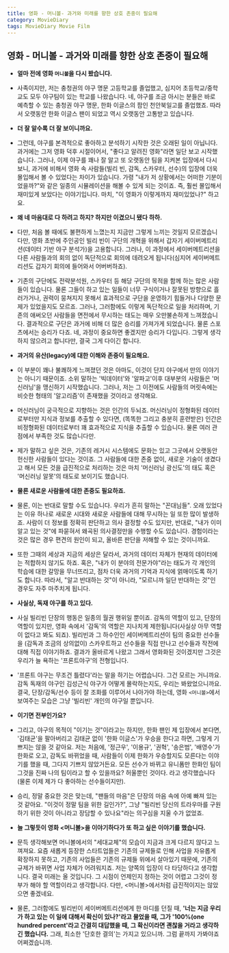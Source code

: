 ```yaml
---
title: 영화 - 머니볼- 과거와 미래를 향한 상호 존중이 필요해
category: MovieDiary
tags: MovieDiary Movie Film
---
```


## 영화 - 머니볼 - 과거와 미래를 향한 상호 존중이 필요해

- **얼마 전에 영화 `머니볼`을 다시 봤습니다.**
- 사족이지만, 저는 충청권의 야구 명문 고등학교를 졸업했고, 심지어 초등학교/중학교도 모두 야구팀이 있는 학교를 나왔습니다. 네, 야구를 조금 아시는 분들은 바로 예측할 수 있는 충청권 야구 명문, 한화 이글스의 팜인 천안북일고를 졸업했죠. 따라서 오랫동안 한화 이글스 팬이 되었고 역시 오랫동안 고통받고 있습니다. 

- **더 잘 알수록 더 잘 보이니까요.**
- 그런데, 야구를 본격적으로 좋아하고 분석하기 시작한 것은 오래된 일이 아닙니다. 과거에는 그저 영화 덕후 시절이어서, "좋다고 알려진 영화"라면 일단 보고 시작했습니다. 그러나, 이제 야구를 꽤나 잘 알고 또 오랫동안 팀을 지켜본 입장에서 다시 보니, 과거에 비해서 영화 속 사람들(빌리 빈, 감독, 스카우터, 선수)의 입장에 더욱 몰입해서 볼 수 있었다는 차이가 있습니다. 가령 "내가 저 상황에서는 어떠한 기분이었을까?"와 같은 일종의 시뮬레이션을 해볼 수 있게 되는 것이죠. 즉, 훨씬 몰입해서 재미있게 보았다는 이야기입니다. 마치, "이 영화가 이렇게까지 재미있었나?" 하고요. 

- **왜 네 마음대로 다 하려고 하지? 하지만 이겼으니 됐다 하하.**
- 다만, 처음 볼 때에도 불편하게 느꼈는지 지금만 그렇게 느끼는 것일지 모르겠습니다만, 영화 초반에 주인공인 빌리 빈이 구단의 개혁을 위해서 갑자기 세이버메트리션(데이터 기반 야구 분석가)을 고용합니다. 그러나, 이 과정에서 세이버메트리션을 다른 사람들과의 회의 없이 독단적으로 회의에 데려오게 됩니다(심지어 세이버메트리션도 갑자기 회의에 들어와서 어버버하죠). 
- 기존의 구단에도 전략분석원, 스카우터 등 해당 구단의 목적을 함께 하는 많은 사람들이 있습니다. 물론 그들이 하고 있는 일들이 너무 구식이거나 잘못된 방향으로 흘러가거나, 권력이 뭉쳐지지 못해서 효과적으로 구단을 운영하기 힘들거나 다양한 문제가 있었을지도 모르죠. 그러나, 그러함에도 이렇게 독단적으로 일을 처리하며, 기존의 애써오던 사람들을 면전에서 무시하는 태도는 매우 오만불손하게 느껴졌습니다. 결과적으로 구단은 과거에 비해 더 많은 승리를 가져가게 되었습니다. 물론 스포츠에서는 승리가 다죠. 네, 과정이 중요하면 좋겠지만 승리가 다입니다. 그렇게 생각하지 않으려고 합니다만, 결국 그게 다이긴 합니다.

- **과거의 유산(legacy)에 대한 이해와 존중이 필요해요.** 
- 이 부분이 꽤나 불쾌하게 느껴졌던 것은 아마도, 이것이 단지 야구에서 만의 이야기는 아니기 때문이죠. 소위 말하는 '빅데이터'와 '알파고'이후 대부분의 사람들은 '머신러닝'을 맹신하기 시작했습니다. 그러나, 저는 그 이전에도 사람들의 머릿속에는 비슷한 형태의 '알고리즘'이 존재했을 것이라고 생각해요. 
- 머신러닝이 궁극적으로 지향하는 것은 인간의 두뇌죠. 머신러닝이 정형화된 데이터로부터만 지식과 정보를 추출할 수 있다면, (똑똑한 그리고 충분히 훈련받은) 인간은 비정형화된 데이터로부터 꽤 효과적으로 지식을 추출할 수 있습니다. 물론 여러 관점에서 부족한 것도 많습니다만. 
- 제가 말하고 싶은 것은, 기존의 레거시 시스템에도 문화는 있고 그곳에서 오랫동안 헌신한 사람들이 있다는 것이죠. 그 사람들에 대한 존중 없이, 새로운 기술이 생겼다고 해서 모든 것을 급진적으로 처리하는 것은 마치 '머신러닝 광신도'의 태도 혹은 '머신러닝 알못'의 태도로 보이기도 했습니다. 

- **물론 새로운 사람들에 대한 존중도 필요하죠.** 
- 물론, 이는 반대로 말할 수도 있습니다. 우리가 흔히 말하는 "꼰대님들". 오래 있었다는 이유 하나로 새로운 시대와 새로운 사람들에 대해 무시하는 일 또한 많이 발생하죠. 사람이 더 정보를 정확히 판단하고 의사 결정할 수도 있지만, 반대로, "내가 이미 알고 있는 것"에 파묻혀서 왜곡된 의사결정만을 수행할 수도 있습니다. 경험이라는 것은 많은 경우 편견의 원인이 되고, 올바른 판단을 저해할 수 있는 것이니까요. 
- 또한 그때의 세상과 지금의 세상은 달라서, 과거의 데이터 자체가 현재의 데이터에는 적합하지 않기도 하죠. 혹은, "내가 이 분야의 전문가야"라는 태도가 각 개인의 학습에 대한 갈망을 무너뜨리고, 점차 더욱 과거의 기억과 지식에 얽매이도록 하기도 합니다. 따라서, "알고 반대하는 것"이 아니라, "모르니까 일단 반대하는 것"인 경우도 자주 마주치게 됩니다.

- **사실상, 독재 야구를 하고 있다.** 
- 사실 빌리빈 단장의 행동은 일종의 월권 행위일 뿐이죠. 감독의 역할이 있고, 단장의 역할이 있지만, 영화 속에서 '감독'의 역할은 지나치게 제한됩니다(사실상 아무 역할이 없다고 봐도 되죠). 빌리빈과 그 하수인인 세이버메트리션이 팀의 중요한 선수들을 (감독과 조금의 상의없이) 스카우트하고 선수들을 직접 만나고 선수들과 작전에 대해 직접 이야기하죠. 결과가 올바르게 나왔고 그래서 영화화된 것이겠지만 그것은 우리가 늘 욕하는 '프론트야구'의 전형입니다. 
- '프론트 야구는 무조건 틀렸다'라는 말을 하기는 어렵습니다. 그건 모르는 거니까요. 감독 독재의 야구인 김성근식 야구가 어떻게 몰락하는지도, 우리는 봐왔었으니까요. 결국, 단장/감독/선수 등이 잘 조화를 이루어서 나아가야 하는데, 영화 `<머니볼>`에서 보여주는 모습은 그냥 '빌리빈' 개인의 야구일 뿐입니다.

- **이기면 전부인가요?**
- 그리고, 야구의 목적이 "이기는 것"이라고는 하지만, 한화 팬인 제 입장에서 본다면, '김태균'을 팔아버리고 김태균 없이 '한화 이글스'가 우승을 한다고 하면, 그렇게 기쁘지는 않을 것 같아요. 저는 처음에, '정근우', '이용규', '권혁', '송은범', '배영수'가 한화로 오고, 감독도 바뀌었을 때, 사람들이 이제 한화가 우승할지도 모른다는 이야기를 했을 때, 그다지 기쁘지 않았거든요. 모든 선수가 바뀌고 유니폼만 한화인 팀이 그것을 진짜 나의 팀이라고 할 수 있을까요? 허울뿐인 것이다. 라고 생각했습니다(물론 이제 제가 다 좋아하는 선수들이지만). 
- 승리, 정말 중요한 것은 맞는데, "팬들의 마음"은 단장의 마음 속에 아예 빠져 있는 것 같아요. "이것이 정말 팀을 위한 길인가?", 그냥 "빌리빈 당신의 트라우마를 구원하기 위한 것이 아니라고 장담할 수 있나요"라는 의구심을 지울 수가 없었죠. 

- **늘 그렇듯이 영화 <머니볼>을 이야기하다가 또 하고 싶은 이야기를 했습니다.**
- 문득 생각해보면 머니볼에서의 "세대교체"의 모습이 지금과 크게 다르지 않다고 느껴져요. 요즘 새롭게 등장한 스타트업들은 기존의 규제들로 인해 사업을 자유롭게 확장하지 못하고, 기존의 사업들은 기존의 규제들 위에서 살아있기 때문에, 기존의 규제가 바뀌면 사업 자체가 어려워지죠. 저는 양쪽의 입장이 다 타당하다고 생각합니다. 결국 미래는 올 것입니다. 그 시점이 언제인지 정하는 것이 어렵고 그것이 정부가 해야 할 역할이라고 생각합니다. 다만, <머니볼>에서처럼 급진적이지는 않았으면 좋겠네요. 
- 물론, 그러함에도 빌리빈이 세이버메트리션에게 한 마디를 던질 때, **'너는 지금 우리가 하고 있는 이 일에 대해서 확신이 있나?'라고 물었을 때, 그가 '100%(one hundred percent'라고 간결히 대답했을 때, 그 확신이라면 괜찮을 거라고 생각하긴 했습니다.** 그래, 최소한 '단호한 결의'는 가지고 있으니까. 그럼 끝까지 가봐야죠 어쩌겠습니까. 
